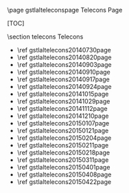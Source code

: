 \page gstlalteleconspage Telecons Page

[TOC]

\section telecons Telecons

- \ref gstlaltelecons20140730page
- \ref gstlaltelecons20140820page
- \ref gstlaltelecons20140903page
- \ref gstlaltelecons20140910page
- \ref gstlaltelecons20140917page
- \ref gstlaltelecons20140924page
- \ref gstlaltelecons20141015page
- \ref gstlaltelecons20141029page
- \ref gstlaltelecons20141112page
- \ref gstlaltelecons20141210page
- \ref gstlaltelecons20150107page
- \ref gstlaltelecons20150121page
- \ref gstlaltelecons20150204page
- \ref gstlaltelecons20150211page
- \ref gstlaltelecons20150218page
- \ref gstlaltelecons20150311page
- \ref gstlaltelecons20150401page
- \ref gstlaltelecons20150408page
- \ref gstlaltelecons20150422page
